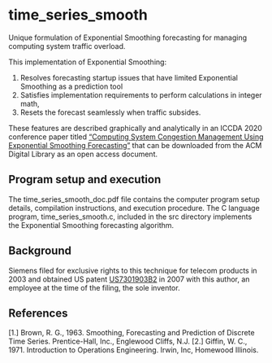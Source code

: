 # time_series_smooth
Unique formulation of Exponential Smoothing forecasting for managing computing system traffic overload.

This implementation of Exponential Smoothing:
1. Resolves forecasting startup issues that have limited Exponential Smoothing as a prediction tool
2. Satisfies implementation requirements to perform calculations in integer math,
3. Resets the forecast seamlessly when traffic subsides.

These features are described graphically and  analytically in an ICCDA 2020 conference paper titled [“Computing System Congestion Management Using Exponential Smoothing Forecasting”](https://dl.acm.org/doi/10.1145/3388142.3388146) that can be downloaded from the ACM Digital Library as an open access document.
## Program setup and execution
The time_series_smooth_doc.pdf file contains the computer program setup details, compilation instructions, and execution procedure. The C language program, time_series_smooth.c, included in the src directory implements the Exponential Smoothing forecasting algorithm.
## Background
Siemens filed for exclusive rights to this technique for telecom products in 2003 and obtained US patent [US7301903B2](https://pdfpiw.uspto.gov/.piw?PageNum=0&docid=07301903&IDKey=919E975B320C&HomeUrl=http%3A%2F%2Fpatft.uspto.gov%2Fnetacgi%2FnphParser%3FSect1%3DPTO1%2526Sect2%3DHITOFF%2526d%3DPALL%2526p%3D1%2526u%3D%25252Fnetahtml%25252FPTO%25252Fsrchnum.htm%2526r%3D1%2526f%3DG%2526l%3D50%2526s1%3D7301903.PN.%2526OS%3DPN%2F7301903%2526RS%3DPN%2F7301903) in 2007 with this author, an employee at the time of the filing, the sole inventor.

## References
\[1.\] Brown, R. G., 1963. Smoothing, Forecasting and Prediction of Discrete Time Series. Prentice-Hall, Inc., Englewood Cliffs, N.J. 
\[2.\] Giffin, W. C., 1971. Introduction to Operations Engineering. Irwin, Inc, Homewood Illinois.
